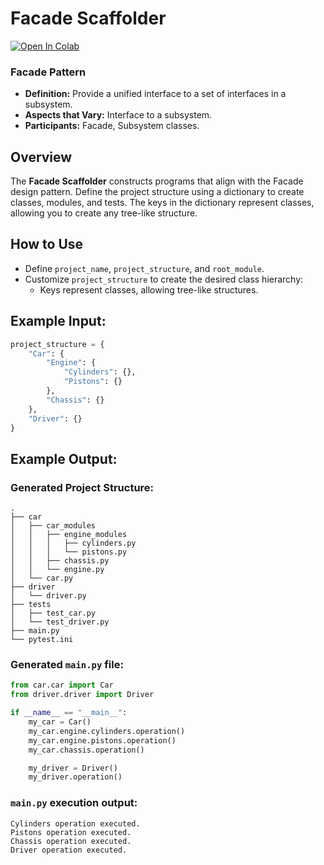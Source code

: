 # Facade Scaffolder

[![Open In Colab](https://colab.research.google.com/assets/colab-badge.svg)](https://colab.research.google.com/github/genarominetto/dict_to_pattern/blob/main/main.ipynb)

### Facade Pattern

- **Definition:** Provide a unified interface to a set of interfaces in a subsystem.
- **Aspects that Vary:** Interface to a subsystem.
- **Participants:** Facade, Subsystem classes.

## Overview
The **Facade Scaffolder** constructs programs that align with the Facade design pattern. Define the project structure using a dictionary to create classes, modules, and tests. The keys in the dictionary represent classes, allowing you to create any tree-like structure.

## How to Use

- Define `project_name`, `project_structure`, and `root_module`.
- Customize `project_structure` to create the desired class hierarchy:
    - Keys represent classes, allowing tree-like structures.


## Example Input:

```python
project_structure = {
    "Car": {
        "Engine": {
            "Cylinders": {},
            "Pistons": {}
        },
        "Chassis": {}
    },
    "Driver": {}
}
```

## Example Output:

### Generated Project Structure:

```
.
├── car
│   ├── car_modules
│   │   ├── engine_modules
│   │   │   ├── cylinders.py
│   │   │   └── pistons.py
│   │   ├── chassis.py
│   │   └── engine.py
│   └── car.py
├── driver
│   └── driver.py
├── tests
│   ├── test_car.py
│   └── test_driver.py
├── main.py
└── pytest.ini
```

### Generated `main.py` file:

```python
from car.car import Car
from driver.driver import Driver

if __name__ == "__main__":
    my_car = Car()
    my_car.engine.cylinders.operation()
    my_car.engine.pistons.operation()
    my_car.chassis.operation()

    my_driver = Driver()
    my_driver.operation()

```

### `main.py` execution output:

```
Cylinders operation executed.
Pistons operation executed.
Chassis operation executed.
Driver operation executed.
```
